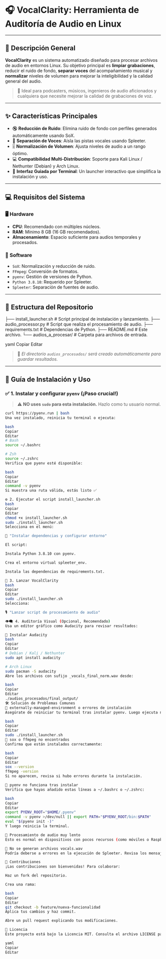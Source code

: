 # 🎧 VocalClarity: Herramienta de Auditoría de Audio en Linux

---

## 📝 Descripción General

**VocalClarity** es un sistema automatizado diseñado para procesar archivos de audio en entornos Linux. Su objetivo principal es **limpiar grabaciones**, reducir el ruido de fondo, **separar voces** del acompañamiento musical y **normalizar** niveles de volumen para mejorar la inteligibilidad y la calidad general del audio.

> 🎯 Ideal para podcasters, músicos, ingenieros de audio aficionados y cualquiera que necesite mejorar la calidad de grabaciones de voz.

---

## ✨ Características Principales

- 🔇 **Reducción de Ruido**: Elimina ruido de fondo con perfiles generados automáticamente usando SoX.
- 🎤 **Separación de Voces**: Aísla las pistas vocales usando Spleeter.
- 🎚️ **Normalización de Volumen**: Ajusta niveles de audio a un rango óptimo.
- 💻 **Compatibilidad Multi-Distribución**: Soporte para Kali Linux / Nethunter (Debian) y Arch Linux.
- 🧭 **Interfaz Guiada por Terminal**: Un launcher interactivo que simplifica la instalación y uso.

---

## 💻 Requisitos del Sistema

### 🖥️ Hardware

- **CPU**: Recomendado con múltiples núcleos.
- **RAM**: Mínimo 8 GB (16 GB recomendados).
- **Almacenamiento**: Espacio suficiente para audios temporales y procesados.

### 🧰 Software

- `SoX`: Normalización y reducción de ruido.
- `FFmpeg`: Conversión de formatos.
- `pyenv`: Gestión de versiones de Python.
- `Python 3.8.10`: Requerido por Spleeter.
- `Spleeter`: Separación de fuentes de audio.

---

## 📁 Estructura del Repositorio
├── install_launcher.sh # Script principal de instalación y lanzamiento.
├── audio_processor.py # Script que realiza el procesamiento de audio.
├── requirements.txt # Dependencias de Python.
├── README.md # Este archivo.
└── audios_a_procesar/ # Carpeta para archivos de entrada.

yaml
Copiar
Editar

> 📂 *El directorio `audios_procesados/` será creado automáticamente para guardar resultados.*

---

## 🧪 Guía de Instalación y Uso

### ✅ 1. Instalar y configurar `pyenv` (¡Paso crucial!)

> ⚠️ **NO uses `sudo` para esta instalación.** Hazlo como tu usuario normal.

```bash
curl https://pyenv.run | bash
Una vez instalado, reinicia tu terminal o ejecuta:

bash
Copiar
Editar
# Bash
source ~/.bashrc

# Zsh
source ~/.zshrc
Verifica que pyenv esté disponible:

bash
Copiar
Editar
command -v pyenv
Si muestra una ruta válida, estás listo ✅

⚙️ 2. Ejecutar el script install_launcher.sh
bash
Copiar
Editar
chmod +x install_launcher.sh
sudo ./install_launcher.sh
Selecciona en el menú:

🧰 "Instalar dependencias y configurar entorno"

El script:

Instala Python 3.8.10 con pyenv.

Crea el entorno virtual spleeter_env.

Instala las dependencias de requirements.txt.

🚀 3. Lanzar VocalClarity
bash
Copiar
Editar
sudo ./install_launcher.sh
Selecciona:

🎙️ "Lanzar script de procesamiento de audio"

👁️‍🗨️ 4. Auditoría Visual (Opcional, Recomendado)
Usa un editor gráfico como Audacity para revisar resultados:

🧩 Instalar Audacity
bash
Copiar
Editar
# Debian / Kali / Nethunter
sudo apt install audacity

# Arch Linux
sudo pacman -S audacity
Abre los archivos con sufijo _vocals_final_norm.wav desde:

bash
Copiar
Editar
./audios_procesados/final_output/
🛠️ Solución de Problemas Comunes
🔹 externally-managed-environment o errores de instalación
Asegúrate de reiniciar tu terminal tras instalar pyenv. Luego ejecuta nuevamente:

bash
Copiar
Editar
sudo ./install_launcher.sh
🔹 sox o ffmpeg no encontrados
Confirma que están instalados correctamente:

bash
Copiar
Editar
sox --version
ffmpeg -version
Si no aparecen, revisa si hubo errores durante la instalación.

🔹 pyenv no funciona tras instalar
Verifica que hayas añadido estas líneas a ~/.bashrc o ~/.zshrc:

bash
Copiar
Editar
export PYENV_ROOT="$HOME/.pyenv"
command -v pyenv >/dev/null || export PATH="$PYENV_ROOT/bin:$PATH"
eval "$(pyenv init -)"
Y luego reinicia la terminal.

🔹 Procesamiento de audio muy lento
Esto es normal en dispositivos con pocos recursos (como móviles o Raspberry Pi). Spleeter es intensivo en CPU.

🔹 No se generan archivos vocals.wav
Podría deberse a errores en la ejecución de Spleeter. Revisa los mensajes en la terminal. Si es necesario, selecciona “Reinstalar dependencias” desde el menú del launcher.

🤝 Contribuciones
¡Las contribuciones son bienvenidas! Para colaborar:

Haz un fork del repositorio.

Crea una rama:

bash
Copiar
Editar
git checkout -b feature/nueva-funcionalidad
Aplica tus cambios y haz commit.

Abre un pull request explicando tus modificaciones.

📄 Licencia
Este proyecto está bajo la Licencia MIT. Consulta el archivo LICENSE para más detalles.

yaml
Copiar
Editar

